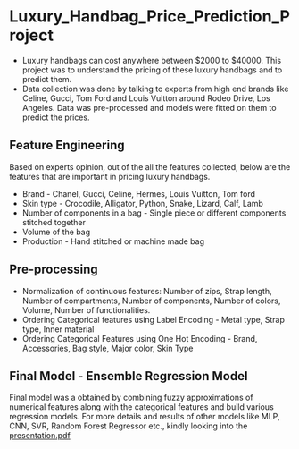 # Luxury_Handbag_Price_Prediction_Project

- Luxury handbags can cost anywhere between $2000 to $40000. This project was to understand the pricing of these luxury handbags and to predict them.
- Data collection was done by talking to experts from high end brands like Celine, Gucci, Tom Ford and Louis Vuitton around Rodeo Drive, Los Angeles. Data was pre-processed and models were fitted on them to predict the prices.

## Feature Engineering
Based on experts opinion, out of the all the features collected, below are the features that are important in pricing luxury handbags.

- Brand - Chanel, Gucci, Celine, Hermes, Louis Vuitton, Tom ford
- Skin type - Crocodile, Alligator, Python, Snake, Lizard, Calf, Lamb
- Number of components in a bag - Single piece or different components stitched together
- Volume of the bag
- Production - Hand stitched or machine made bag

## Pre-processing
- Normalization of continuous features: Number of zips, Strap length, Number of compartments, Number of components, Number of  colors, Volume, Number of functionalities.
- Ordering Categorical features using Label Encoding - Metal type, Strap type, Inner material
- Ordering Categorical Features using One Hot Encoding - Brand, Accessories, Bag style, Major color, Skin Type

## Final Model - Ensemble Regression Model
Final model was a obtained by combining fuzzy approximations of numerical features along with the categorical features and build various regression models. For more details and results of other models like MLP, CNN, SVR, Random Forest Regressor etc., kindly looking into the [presentation.pdf](https://github.com/mcabinaya/Luxury-Handbag-Price-Prediction/blob/master/presentation.pdf)
